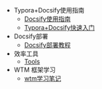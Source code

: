 * Typora+Docsify使用指南
  * [Docsify使用指南](/ProjectDocs/Docsify使用指南.md)
  * [Typora+Docsify快速入门](/ProjectDocs/Typora+Docsify快速入门.md)
* Docsify部署
  * [Docsify部署教程](/ProjectDocs/Docsify部署教程.md)
* 效率工具
  * [Tools](./ProjectDocs/tools.md)
* WTM 框架学习
  * [wtm学习笔记](./ProjectDocs/wtm.md)